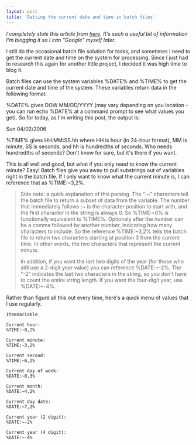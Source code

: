 ```yaml
---
layout: post
title: 'Getting the current date and time in batch files'
---
```

_I completely stole this article from _[_here_](http://simultaneouspancakes.com/Lessons/archives/2006/04/getting_the_cur.shtml)_. It's such a useful bit of information I'm blogging it so I can "Google" myself later._

I still do the occasional batch file solution for tasks, and sometimes I need to get the current date and time on the system for processing. Since I just had to research this again for another little project, I decided it was high time to blog it.

Batch files can use the system variables %DATE% and %TIME% to get the current date and time of the system. These variables return data in the following format:

%DATE% gives DOW MM/DD/YYYY (may vary depending on you location - you can run echo %DATE% at a command prompt to see what values you get). So for today, as I'm writing this post, the output is: 

Sun 04/02/2006

%TIME% gives HH:MM:SS.hh where HH is hour (in 24-hour format), MM is minute, SS is seconds, and hh is hundredths of seconds. Who needs hundredths of seconds? Don't know for sure, but it's there if you want.

This is all well and good, but what if you only need to know the current minute? Easy! Batch files give you away to pull substrings out of variables right in the batch file. If I only want to know what the current minute is, I can reference that as %TIME:~3,2%.

> Side note: a quick explanation of this parsing. The ":~" characters tell the batch file to return a subset of data from the variable. The number that immediately follows :~ is the character position to start with, and the first character in the string is always 0. So %TIME:~0% is functionally equivalent to %TIME%. Optionaly after the number can be a comma followed by another number, indicating how many characters to include. So the reference %TIME:~3,2% tells the batch file to return two characters starting at position 3 from the current time. In other words, the two characters that represent the current minute.
> 
> In addition, if you want the last two digits of the year (for those who still use a 2-digit year value) you can reference %DATE:~-2%. The "-2" indicates the last two characters in the string, so you don't have to count the entire string length. If you want the four-digit year, use %DATE:~-4%.

Rather than figure all this out every time, here's a quick menu of values that I use regularly.

    ItemVariable
    
    Current hour:
    %TIME:~0,2%
    
    Current minute:
    %TIME:~3,2%
    
    Current second:
    %TIME:~6,2%
    
    Current day of week:
    %DATE:~0,3%
    
    Current month:
    %DATE:~4,2%
    
    Current day date:
    %DATE:~7,2%
    
    Current year (2 digit):
    %DATE:~-2%
    
    Current year (4 digit):
    %DATE:~-4%
